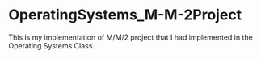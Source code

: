 # OperatingSystems_M-M-2Project
This is my implementation of M/M/2 project that I had implemented in the Operating Systems Class.
